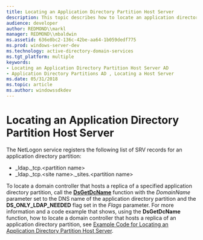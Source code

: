 ```yaml
---
title: Locating an Application Directory Partition Host Server
description: This topic describes how to locate an application directory partition host server.
audience: developer
author: REDMOND\\markl
manager: REDMOND\\mbaldwin
ms.assetid: 636e8bc2-136c-42be-aa64-1b059dedf775
ms.prod: windows-server-dev
ms.technology: active-directory-domain-services
ms.tgt_platform: multiple
keywords:
- Locating an Application Directory Partition Host Server AD
- Application Directory Partitions AD , Locating a Host Server
ms.date: 05/31/2018
ms.topic: article
ms.author: windowssdkdev
---
```


# Locating an Application Directory Partition Host Server

The NetLogon service registers the following list of SRV records for an application directory partition:

-   \_ldap.\_tcp.&lt;partition name&gt;
-   \_ldap.\_tcp.&lt;site name&gt;.\_sites.&lt;partition name&gt;

To locate a domain controller that hosts a replica of a specified application directory partition, call the [**DsGetDcName**](/windows/win32/DsGetDC/nf-dsgetdc-dsgetdcnamea?branch=master) function with the *DomainName* parameter set to the DNS name of the application directory partition and the **DS\_ONLY\_LDAP\_NEEDED** flag set in the *Flags* parameter. For more information and a code example that shows, using the **DsGetDcName** function, how to locate a domain controller that hosts a replica of an application directory partition, see [Example Code for Locating an Application Directory Partition Host Server](example-code-for-locating-an-application-directory-partition-host-server.md).

 

 




